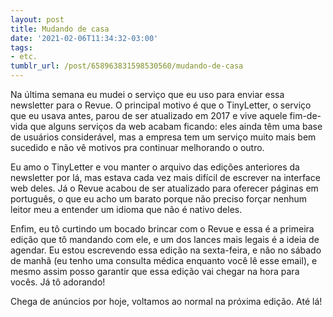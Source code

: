 ```yaml
---
layout: post
title: Mudando de casa
date: '2021-02-06T11:34:32-03:00'
tags:
- etc.
tumblr_url: /post/658963831598530560/mudando-de-casa
---
```

Na última semana eu mudei o serviço que eu uso para enviar essa newsletter para o Revue. O principal motivo é que o TinyLetter, o serviço que eu usava antes, parou de ser atualizado em 2017 e vive aquele fim-de-vida que alguns serviços da web acabam ficando: eles ainda têm uma base de usuários considerável, mas a empresa tem um serviço muito mais bem sucedido e não vê motivos pra continuar melhorando o outro.

Eu amo o TinyLetter e vou manter o arquivo das edições anteriores da newsletter por lá, mas estava cada vez mais difícil de escrever na interface web deles. Já o Revue acabou de ser atualizado para oferecer páginas em português, o que eu acho um barato porque não preciso forçar nenhum leitor meu a entender um idioma que não é nativo deles.

Enfim, eu tô curtindo um bocado brincar com o Revue e essa é a primeira edição que tô mandando com ele, e um dos lances mais legais é a ideia de agendar. Eu estou escrevendo essa edição na sexta-feira, e não no sábado de manhã (eu tenho uma consulta médica enquanto você lê esse email), e mesmo assim posso garantir que essa edição vai chegar na hora para vocês. Já tô adorando!

Chega de anúncios por hoje, voltamos ao normal na próxima edição. Até lá!


